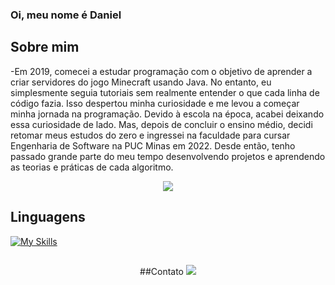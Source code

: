 ### Oi, meu nome é Daniel

## Sobre mim

-Em 2019, comecei a estudar programação com o objetivo de aprender a criar servidores do jogo Minecraft usando Java. No entanto, eu simplesmente seguia tutoriais sem realmente entender o que cada linha de código fazia. Isso despertou minha curiosidade e me levou a começar minha jornada na programação. Devido à escola na época, acabei deixando essa curiosidade de lado. Mas, depois de concluir o ensino médio, decidi retomar meus estudos do zero e ingressei na faculdade para cursar Engenharia de Software na PUC Minas em 2022. Desde então, tenho passado grande parte do meu tempo desenvolvendo projetos e aprendendo as teorias e práticas de cada algoritmo.

<p align="center"> <img src=https://github-readme-stats.vercel.app/api/top-langs/?username=DanielStevam&layout=compact&langs_count=8&theme=gotham /> </p>
  
## Linguagens

[![My Skills](https://skillicons.dev/icons?i=js,java,css,html,git,mongodb,c)](https://skillicons.dev)
  
  ##
  
  <div align="center"> 
  
 ##Contato
     <a href = "mailto:danielestevam282@gmail.com"><img src="https://img.shields.io/badge/-Gmail-%23333?style=for-the-badge&logo=gmail&logoColor=white" target="_blank"></a>
 
</div>
  
